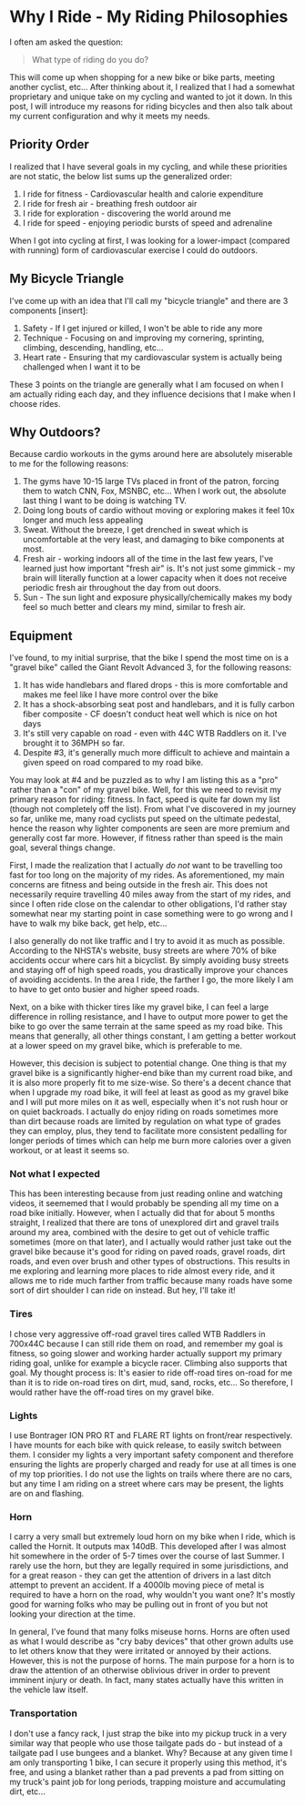 # Why I Ride - My Riding Philosophies

I often am asked the question:

> What type of riding do you do?

This will come up when shopping for a new bike or bike parts, meeting another cyclist, etc... After thinking about it, I realized that I had a somewhat proprietary and unique take on my cycling and wanted to jot it down. In this post, I will introduce my reasons for riding bicycles and then also talk about my current configuration and why it meets my needs.

## Priority Order

I realized that I have several goals in my cycling, and while these priorities are not static, the below list sums up the generalized order:

1. I ride for fitness - Cardiovascular health and calorie expenditure
2. I ride for fresh air - breathing fresh outdoor air
3. I ride for exploration - discovering the world around me
4. I ride for speed - enjoying periodic bursts of speed and adrenaline

When I got into cycling at first, I was looking for a lower-impact (compared with running) form of cardiovascular exercise I could do outdoors.

## My Bicycle Triangle

I've come up with an idea that I'll call my "bicycle triangle" and there are 3 components [insert]:

1. Safety - If I get injured or killed, I won't be able to ride any more
2. Technique - Focusing on and improving my cornering, sprinting, climbing, descending, handling, etc...
3. Heart rate - Ensuring that my cardiovascular system is actually being challenged when I want it to be

These 3 points on the triangle are generally what I am focused on when I am actually riding each day, and they influence decisions that I make when I choose rides.

## Why Outdoors?
Because cardio workouts in the gyms around here are absolutely miserable to me for the following reasons:

1. The gyms have 10-15 large TVs placed in front of the patron, forcing them to watch CNN, Fox, MSNBC, etc... When I work out, the absolute last thing I want to be doing is watching TV.
2. Doing long bouts of cardio without moving or exploring makes it feel 10x longer and much less appealing
3. Sweat. Without the breeze, I get drenched in sweat which is uncomfortable at the very least, and damaging to bike components at most.
4. Fresh air - working indoors all of the time in the last few years, I've learned just how important "fresh air" is. It's not just some gimmick - my brain will literally function at a lower capacity when it does not receive periodic fresh air throughout the day from out doors.
5. Sun - The sun light and exposure physically/chemically makes my body feel so much better and clears my mind, similar to fresh air.

## Equipment

I've found, to my initial surprise, that the bike I spend the most time on is a "gravel bike" called the Giant Revolt Advanced 3, for the following reasons:

1. It has wide handlebars and flared drops - this is more comfortable and makes me feel like I have more control over the bike
2. It has a shock-absorbing seat post and handlebars, and it is fully carbon fiber composite - CF doesn't conduct heat well which is nice on hot days
3. It's still very capable on road - even with 44C WTB Raddlers on it. I've brought it to 36MPH so far.
4. Despite #3, it's generally much more difficult to achieve and maintain a given speed on road compared to my road bike.

You may look at #4 and be puzzled as to why I am listing this as a "pro" rather than a "con" of my gravel bike. Well, for this we need to revisit my primary reason for riding: fitness. In fact, speed is quite far down my list (though not completely off the list). From what I've discovered in my journey so far, unlike me, many road cyclists put speed on the ultimate pedestal, hence the reason why lighter components are seen are more premium and generally cost far more. However, if fitness rather than speed is the main goal, several things change.

First, I made the realization that I actually *do not* want to be travelling too fast for too long on the majority of my rides. As aforementioned, my main concerns are fitness and being outside in the fresh air. This does not necessarily require travelling 40 miles away from the start of my rides, and since I often ride close on the calendar to other obligations, I'd rather stay somewhat near my starting point in case something were to go wrong and I have to walk my bike back, get help, etc...

I also generally do not like traffic and I try to avoid it as much as possible. According to the NHSTA's website, busy streets are where 70% of bike accidents occur where cars hit a bicyclist. By simply avoiding busy streets and staying off of high speed roads, you drastically improve your chances of avoiding accidents. In the area I ride, the farther I go, the more likely I am to have to get onto busier and higher speed roads.

Next, on a bike with thicker tires like my gravel bike, I can feel a large difference in rolling resistance, and I have to output more power to get the bike to go over the same terrain at the same speed as my road bike. This means that generally, all other things constant, I am getting a better workout at a lower speed on my gravel bike, which is preferable to me.

However, this decision is subject to potential change. One thing is that my gravel bike is a significantly higher-end bike than my current road bike, and it is also more properly fit to me size-wise. So there's a decent chance that when I upgrade my road bike, it will feel at least as good as my gravel bike and I will put more miles on it as well, especially when it's not rush hour or on quiet backroads. I actually do enjoy riding on roads sometimes more than dirt because roads are limited by regulation on what type of grades they can employ, plus, they tend to facilitate more consistent pedalling for longer periods of times which can help me burn more calories over a given workout, or at least it seems so.


### Not what I expected
This has been interesting because from just reading online and watching videos, it seememed that I would probably be spending all my time on a road bike initially. However, when I actually did that for about 5 months straight, I realized that there are tons of unexplored dirt and gravel trails around my area, combined with the desire to get out of vehicle traffic sometimes (more on that later), and I actually would rather just take out the gravel bike because it's good for riding on paved roads, gravel roads, dirt roads, and even over brush and other types of obstructions. This results in me exploring and learning more places to ride almost every ride, and it allows me to ride much farther from traffic because many roads have some sort of dirt shoulder I can ride on instead. But hey, I'll take it!


### Tires

I chose very aggressive off-road gravel tires called WTB Raddlers in 700x44C because I can still ride them on road, and remember my goal is fitness, so going slower and working harder actually support my primary riding goal, unlike for example a bicycle racer. Climbing also supports that goal. My thought process is: It's easier to ride off-road tires on-road for me than it is to ride on-road tires on dirt, mud, sand, rocks, etc... So therefore, I would rather have the off-road tires on my gravel bike.

### Lights

I use Bontrager ION PRO RT and FLARE RT lights on front/rear respectively. I have mounts for each bike with quick release, to easily switch between them. I consider my lights a very important safety component and therefore ensuring the lights are properly charged and ready for use at all times is one of my top priorities. I do not use the lights on trails where there are no cars, but any time I am riding on a street where cars may be present, the lights are on and flashing.

### Horn

I carry a very small but extremely loud horn on my bike when I ride, which is called the Hornit. It outputs max 140dB. This developed after I was almost hit somewhere in the order of 5-7 times over the course of last Summer. I rarely use the horn, but they are legally required in some jurisdictions, and for a great reason - they can get the attention of drivers in a last ditch attempt to prevent an accident. If a 4000lb moving piece of metal is required to have a horn on the road, why wouldn't you want one? It's mostly good for warning folks who may be pulling out in front of you but not looking your direction at the time.

In general, I've found that many folks miseuse horns. Horns are often used as what I would describe as "cry baby devices" that other grown adults use to let others know that they were irritated or annoyed by their actions. However, this is not the purpose of horns. The main purpose for a horn is to draw the attention of an otherwise oblivious driver in order to prevent imminent injury or death. In fact, many states actually have this written in the vehicle law itself.

### Transportation

I don't use a fancy rack, I just strap the bike into my pickup truck in a very similar way that people who use those tailgate pads do - but instead of a tailgate pad I use bungees and a blanket. Why? Because at any given time I am only transporting 1 bike, I can secure it properly using this method, it's free, and using a blanket rather than a pad prevents a pad from sitting on my truck's paint job for long periods, trapping moisture and accumulating dirt, etc...